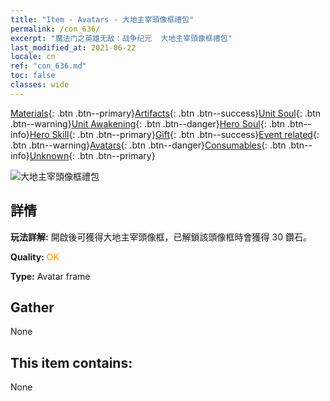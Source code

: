 ```yaml
---
title: "Item - Avatars - 大地主宰頭像框禮包"
permalink: /con_636/
excerpt: "魔法门之英雄无敌：战争纪元  大地主宰頭像框禮包"
last_modified_at: 2021-06-22
locale: cn
ref: "con_636.md"
toc: false
classes: wide
---
```

 [Materials](/ItemsCN/){: .btn .btn--primary}[Artifacts](/ItemsCN/Artifacts/){: .btn .btn--success}[Unit Soul](/ItemsCN/UnitSoul/){: .btn .btn--warning}[Unit Awakening](/ItemsCN/UnitAwakening/){: .btn .btn--danger}[Hero Soul](/ItemsCN/HeroSoul/){: .btn .btn--info}[Hero Skill](/ItemsCN/HeroSkill/){: .btn .btn--primary}[Gift](/ItemsCN/Gift/){: .btn .btn--success}[Event related](/ItemsCN/Events/){: .btn .btn--warning}[Avatars](/ItemsCN/Avatars/){: .btn .btn--danger}[Consumables](/ItemsCN/Consumables/){: .btn .btn--info}[Unknown](/ItemsCN/Unknown/){: .btn .btn--primary}

 ![大地主宰頭像框禮包](/images/a/avatarFrame_40.png)

## 詳情
 **玩法詳解:** 開啟後可獲得大地主宰頭像框，已解鎖該頭像框時會獲得 30 鑽石。

 **Quality:** <span style="color: #FF8C00">OK</span>

 **Type:** Avatar frame

## Gather

  None

## This item contains:

  None

